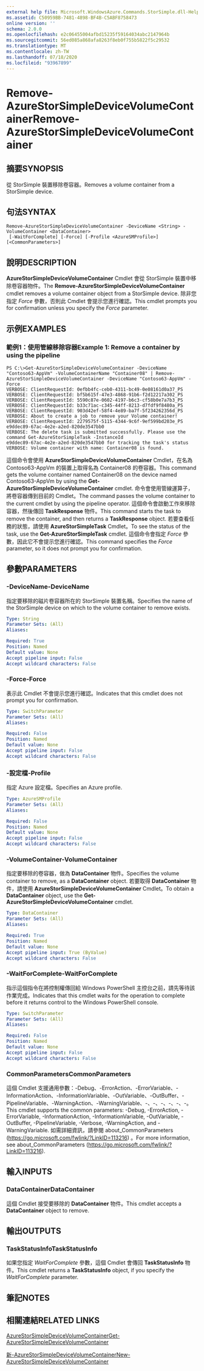 ```yaml
---
external help file: Microsoft.WindowsAzure.Commands.StorSimple.dll-Help.xml
ms.assetid: C50959BB-7481-4898-BF4B-C5ABF8758473
online version: ''
schema: 2.0.0
ms.openlocfilehash: e2c06455004afbd15235f59164034abc2147964b
ms.sourcegitcommit: 56ed085a868afa8263f8eb0f755b5822f5c29532
ms.translationtype: MT
ms.contentlocale: zh-TW
ms.lasthandoff: 07/18/2020
ms.locfileid: "93967899"
---
```

# <span data-ttu-id="73ce8-101">Remove-AzureStorSimpleDeviceVolumeContainer</span><span class="sxs-lookup"><span data-stu-id="73ce8-101">Remove-AzureStorSimpleDeviceVolumeContainer</span></span>

## <span data-ttu-id="73ce8-102">摘要</span><span class="sxs-lookup"><span data-stu-id="73ce8-102">SYNOPSIS</span></span>
<span data-ttu-id="73ce8-103">從 StorSimple 裝置移除卷容器。</span><span class="sxs-lookup"><span data-stu-id="73ce8-103">Removes a volume container from a StorSimple device.</span></span>

## <span data-ttu-id="73ce8-104">句法</span><span class="sxs-lookup"><span data-stu-id="73ce8-104">SYNTAX</span></span>

```
Remove-AzureStorSimpleDeviceVolumeContainer -DeviceName <String> -VolumeContainer <DataContainer>
 [-WaitForComplete] [-Force] [-Profile <AzureSMProfile>] [<CommonParameters>]
```

## <span data-ttu-id="73ce8-105">說明</span><span class="sxs-lookup"><span data-stu-id="73ce8-105">DESCRIPTION</span></span>
<span data-ttu-id="73ce8-106">**AzureStorSimpleDeviceVolumeContainer** Cmdlet 會從 StorSimple 裝置中移除卷容器物件。</span><span class="sxs-lookup"><span data-stu-id="73ce8-106">The **Remove-AzureStorSimpleDeviceVolumeContainer** cmdlet removes a volume container object from a StorSimple device.</span></span>
<span data-ttu-id="73ce8-107">除非您指定 *Force* 參數，否則此 Cmdlet 會提示您進行確認。</span><span class="sxs-lookup"><span data-stu-id="73ce8-107">This cmdlet prompts you for confirmation unless you specify the *Force* parameter.</span></span>

## <span data-ttu-id="73ce8-108">示例</span><span class="sxs-lookup"><span data-stu-id="73ce8-108">EXAMPLES</span></span>

### <span data-ttu-id="73ce8-109">範例1：使用管線移除容器</span><span class="sxs-lookup"><span data-stu-id="73ce8-109">Example 1: Remove a container by using the pipeline</span></span>
```
PS C:\>Get-AzureStorSimpleDeviceVolumeContainer -DeviceName "Contoso63-AppVm" -VolumeContainerName "Container08" | Remove-AzureStorSimpleDeviceVolumeContainer -DeviceName "Contoso63-AppVm" -Force
VERBOSE: ClientRequestId: 0efbb4fc-ceb0-4311-bc49-0e08161d0a37_PS
VERBOSE: ClientRequestId: bf5b615f-47e3-4868-91b6-f2d12217a302_PS
VERBOSE: ClientRequestId: 5590c87e-0602-4197-b6c3-cf58b0e7a7b3_PS
VERBOSE: ClientRequestId: b33c71ac-c345-44ff-8213-d7fdf9f8480a_PS
VERBOSE: ClientRequestId: 903d42ef-58f4-4e89-ba7f-5f234262356d_PS
VERBOSE: About to create a job to remove your Volume container! 
VERBOSE: ClientRequestId: 2279575f-5115-4344-9c6f-9ef599bd203e_PS
e9ddec89-67ac-4e2e-a2ed-820de3547bb0
VERBOSE: The delete task is submitted successfully. Please use the command Get-AzureStorSimpleTask -InstanceId
e9ddec89-67ac-4e2e-a2ed-820de3547bb0 for tracking the task's status
VERBOSE: Volume container with name: Container08 is found.
```

<span data-ttu-id="73ce8-110">這個命令會使用 **AzureStorSimpleDeviceVolumeContainer** Cmdlet，在名為 Contoso63-AppVm 的裝置上取得名為 Container08 的卷容器。</span><span class="sxs-lookup"><span data-stu-id="73ce8-110">This command gets the volume container named Container08 on the device named Contoso63-AppVm by using the **Get-AzureStorSimpleDeviceVolumeContainer** cmdlet.</span></span>
<span data-ttu-id="73ce8-111">命令會使用管線運算子，將卷容器傳到目前的 Cmdlet。</span><span class="sxs-lookup"><span data-stu-id="73ce8-111">The command passes the volume container to the current cmdlet by using the pipeline operator.</span></span>
<span data-ttu-id="73ce8-112">這個命令會啟動工作來移除容器，然後傳回 **TaskResponse** 物件。</span><span class="sxs-lookup"><span data-stu-id="73ce8-112">This command starts the task to remove the container, and then returns a **TaskResponse** object.</span></span>
<span data-ttu-id="73ce8-113">若要查看任務的狀態，請使用 **AzureStorSimpleTask** Cmdlet。</span><span class="sxs-lookup"><span data-stu-id="73ce8-113">To see the status of the task, use the **Get-AzureStorSimpleTask** cmdlet.</span></span>
<span data-ttu-id="73ce8-114">這個命令會指定 *Force* 參數，因此它不會提示您進行確認。</span><span class="sxs-lookup"><span data-stu-id="73ce8-114">This command specifies the *Force* parameter, so it does not prompt you for confirmation.</span></span>

## <span data-ttu-id="73ce8-115">參數</span><span class="sxs-lookup"><span data-stu-id="73ce8-115">PARAMETERS</span></span>

### <span data-ttu-id="73ce8-116">-DeviceName</span><span class="sxs-lookup"><span data-stu-id="73ce8-116">-DeviceName</span></span>
<span data-ttu-id="73ce8-117">指定要移除的磁片卷容器所在的 StorSimple 裝置名稱。</span><span class="sxs-lookup"><span data-stu-id="73ce8-117">Specifies the name of the StorSimple device on which to the volume container to remove exists.</span></span>

```yaml
Type: String
Parameter Sets: (All)
Aliases: 

Required: True
Position: Named
Default value: None
Accept pipeline input: False
Accept wildcard characters: False
```

### <span data-ttu-id="73ce8-118">-Force</span><span class="sxs-lookup"><span data-stu-id="73ce8-118">-Force</span></span>
<span data-ttu-id="73ce8-119">表示此 Cmdlet 不會提示您進行確認。</span><span class="sxs-lookup"><span data-stu-id="73ce8-119">Indicates that this cmdlet does not prompt you for confirmation.</span></span>

```yaml
Type: SwitchParameter
Parameter Sets: (All)
Aliases: 

Required: False
Position: Named
Default value: None
Accept pipeline input: False
Accept wildcard characters: False
```

### <span data-ttu-id="73ce8-120">-設定檔</span><span class="sxs-lookup"><span data-stu-id="73ce8-120">-Profile</span></span>
<span data-ttu-id="73ce8-121">指定 Azure 設定檔。</span><span class="sxs-lookup"><span data-stu-id="73ce8-121">Specifies an Azure profile.</span></span>

```yaml
Type: AzureSMProfile
Parameter Sets: (All)
Aliases: 

Required: False
Position: Named
Default value: None
Accept pipeline input: False
Accept wildcard characters: False
```

### <span data-ttu-id="73ce8-122">-VolumeContainer</span><span class="sxs-lookup"><span data-stu-id="73ce8-122">-VolumeContainer</span></span>
<span data-ttu-id="73ce8-123">指定要移除的卷容器，做為 **DataContainer** 物件。</span><span class="sxs-lookup"><span data-stu-id="73ce8-123">Specifies the volume container to remove, as a **DataContainer** object.</span></span>
<span data-ttu-id="73ce8-124">若要取得 **DataContainer** 物件，請使用 **AzureStorSimpleDeviceVolumeContainer** Cmdlet。</span><span class="sxs-lookup"><span data-stu-id="73ce8-124">To obtain a **DataContainer** object, use the **Get-AzureStorSimpleDeviceVolumeContainer** cmdlet.</span></span>

```yaml
Type: DataContainer
Parameter Sets: (All)
Aliases: 

Required: True
Position: Named
Default value: None
Accept pipeline input: True (ByValue)
Accept wildcard characters: False
```

### <span data-ttu-id="73ce8-125">-WaitForComplete</span><span class="sxs-lookup"><span data-stu-id="73ce8-125">-WaitForComplete</span></span>
<span data-ttu-id="73ce8-126">指示這個指令在將控制權傳回給 Windows PowerShell 主控台之前，請先等待該作業完成。</span><span class="sxs-lookup"><span data-stu-id="73ce8-126">Indicates that this cmdlet waits for the operation to complete before it returns control to the Windows PowerShell console.</span></span>

```yaml
Type: SwitchParameter
Parameter Sets: (All)
Aliases: 

Required: False
Position: Named
Default value: None
Accept pipeline input: False
Accept wildcard characters: False
```

### <span data-ttu-id="73ce8-127">CommonParameters</span><span class="sxs-lookup"><span data-stu-id="73ce8-127">CommonParameters</span></span>
<span data-ttu-id="73ce8-128">這個 Cmdlet 支援通用參數：-Debug、-ErrorAction、-ErrorVariable、-InformationAction、-InformationVariable、-OutVariable、-OutBuffer、-PipelineVariable、-WarningAction、-WarningVariable、-、-、-、-、-、-。</span><span class="sxs-lookup"><span data-stu-id="73ce8-128">This cmdlet supports the common parameters: -Debug, -ErrorAction, -ErrorVariable, -InformationAction, -InformationVariable, -OutVariable, -OutBuffer, -PipelineVariable, -Verbose, -WarningAction, and -WarningVariable.</span></span> <span data-ttu-id="73ce8-129">如需詳細資訊，請參閱 about_CommonParameters (https://go.microsoft.com/fwlink/?LinkID=113216) 。</span><span class="sxs-lookup"><span data-stu-id="73ce8-129">For more information, see about_CommonParameters (https://go.microsoft.com/fwlink/?LinkID=113216).</span></span>

## <span data-ttu-id="73ce8-130">輸入</span><span class="sxs-lookup"><span data-stu-id="73ce8-130">INPUTS</span></span>

### <span data-ttu-id="73ce8-131">DataContainer</span><span class="sxs-lookup"><span data-stu-id="73ce8-131">DataContainer</span></span>
<span data-ttu-id="73ce8-132">這個 Cmdlet 接受要移除的 **DataContainer** 物件。</span><span class="sxs-lookup"><span data-stu-id="73ce8-132">This cmdlet accepts a **DataContainer** object to remove.</span></span>

## <span data-ttu-id="73ce8-133">輸出</span><span class="sxs-lookup"><span data-stu-id="73ce8-133">OUTPUTS</span></span>

### <span data-ttu-id="73ce8-134">TaskStatusInfo</span><span class="sxs-lookup"><span data-stu-id="73ce8-134">TaskStatusInfo</span></span>
<span data-ttu-id="73ce8-135">如果您指定 *WaitForComplete* 參數，這個 Cmdlet 會傳回 **TaskStatusInfo** 物件。</span><span class="sxs-lookup"><span data-stu-id="73ce8-135">This cmdlet returns a **TaskStatusInfo** object, if you specify the *WaitForComplete* parameter.</span></span>

## <span data-ttu-id="73ce8-136">筆記</span><span class="sxs-lookup"><span data-stu-id="73ce8-136">NOTES</span></span>

## <span data-ttu-id="73ce8-137">相關連結</span><span class="sxs-lookup"><span data-stu-id="73ce8-137">RELATED LINKS</span></span>

[<span data-ttu-id="73ce8-138">AzureStorSimpleDeviceVolumeContainer</span><span class="sxs-lookup"><span data-stu-id="73ce8-138">Get-AzureStorSimpleDeviceVolumeContainer</span></span>](./Get-AzureStorSimpleDeviceVolumeContainer.md)

[<span data-ttu-id="73ce8-139">新-AzureStorSimpleDeviceVolumeContainer</span><span class="sxs-lookup"><span data-stu-id="73ce8-139">New-AzureStorSimpleDeviceVolumeContainer</span></span>](./New-AzureStorSimpleDeviceVolumeContainer.md)


